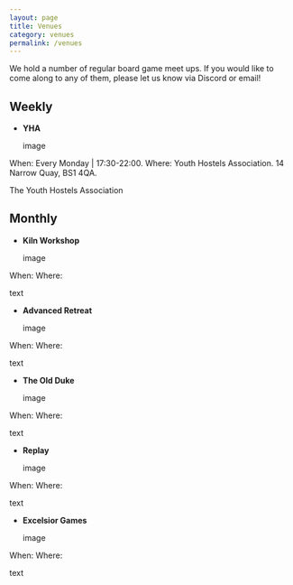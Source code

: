 ```yaml
---
layout: page
title: Venues
category: venues
permalink: /venues
---
```


We hold a number of regular board game meet ups. If you would like to come along to any of them, please let us know via Discord or email!

## __Weekly__
- **YHA**
  
  image

When: Every Monday | 17:30-22:00.
Where: Youth Hostels Association. 14 Narrow Quay, BS1 4QA.

The Youth Hostels Association

## __Monthly__

- **Kiln Workshop**
  
  image

When:
Where:
  
  text

- **Advanced Retreat**

  image

When:
Where:
  
  text

- **The Old Duke**

  image

When:
Where:
  
  text

- **Replay**

  image

When:
Where:
  
  text

- **Excelsior Games**

  image

When:
Where:

text
